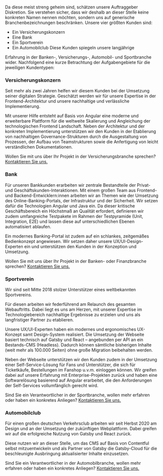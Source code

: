 Da diese meist streng geheim sind, schätzen unsere Auftraggeber Diskretion. Sie verstehen sicher, dass wir deshalb an
dieser Stelle keine konkreten Namen nennen möchten, sondern uns auf generische Branchenbezeichnungen beschränken. Unsere
vier größten Kunden sind:

- Ein Versicherungskonzern 
-  Eine Bank 
- Ein Sportverein 
- Ein Automobilclub Diese Kunden spiegeln unsere langjährige

Erfahrung in der Banken-, Versicherungs-, Automobil- und Sportbranche wider. Nachfolgend eine kurze Betrachtung der
Aufgabengebiete für die jeweiligen Kundentypen:
<a name="versicherungskonzern"></a>

### Versicherungskonzern

Seit mehr als zwei Jahren helfen wir diesem Kunden bei der Umsetzung seiner digitalen Strategie. Geschätzt werden wir
für unsere Expertise in der Frontend-Architektur und unsere nachhaltige und verlässliche Implementierung.

Mit unserer Hilfe entsteht auf Basis von Angular eine moderne und erweiterbare Plattform für die weltweite Skalierung
und Angleichung der technologischen Frontend Landschaft. Neben der Architektur und der konkreten Implementierung
unterstützen wir den Kunden in der Etablierung von nachhaltigen Governance-Strukturen durch die Ausgestaltung von
Prozessen, der Aufbau von Teamstrukturen sowie die Anfertigung von leicht verständlichen Dokumentationen.

Wollen Sie mit uns über Ihr Projekt in der Versicherungsbranche sprechen? [Kontaktieren Sie uns.](/contact)

<a name="bank"></a>

### Bank

Für unseren Bankkunden erarbeiten wir zentrale Bestandteile der Privat- und Geschäftskunden-Interaktionen. Mit einem
großen Team aus Frontend- und Backend-Entwicklern:innen arbeiten wir an Themen wie der Umsetzung des
Online-Banking-Portals, der Infrastruktur und der Sicherheit. Wir setzen dafür die Technologien Angular und Java ein. Da
dieser kritische Geschäftsbereich ein Höchstmaß an Qualität erfordert, definieren wir zudem umfangreiche Testpakete im
Rahmen der Testpyramide (Unit, Integration, E2E) und lassen diese auf unterschiedlichen Ebenen automatisiert ablaufen.

Ein modernes Banking-Portal ist zudem auf ein schlankes, zeitgemäßes Bedienkonzept angewiesen. Wir setzen daher unsere
UX/UI-Design-Experten ein und unterstützen den Kunden in der Konzeption und Umsetzung.

Wollen Sie mit uns über Ihr Projekt in der Banken- oder Finanzbranche sprechen? [Kontaktieren Sie uns.](/contact)

<a name="sportverein"></a>

### Sportverein

Wir sind seit Mitte 2018 stolzer Unterstützer eines weltbekannten Sportvereins.

Für diesen arbeiten wir federführend am Relaunch des gesamten Webauftritts. Dabei liegt es uns am Herzen, mit unserer
Expertise im Technologiebereich nachhaltige Ergebnisse zu erzielen und uns als langfristiger Partner zu etablieren.

Unsere UX/UI-Experten haben ein modernes und ergonomisches UX-Konzept samt Design-System realisiert. Die Umsetzung der
Webseite basiert technisch auf Gatsby und React – angebunden per API an ein Bestands-CMS (Headless). Dadurch können
sämtliche bisherigen Inhalte (weit mehr als 100.000 Seiten) ohne große Migration beibehalten werden.

Neben der Webseite unterstützen wir den Kunden zudem in der Umsetzung einer Self-Service-Lösung für Fans und
Unterstützer, die sich für Ticketkäufe, Bestellungen im Fanshop u.v.m. einloggen können. Wir greifen dabei auf unsere
Erfahrung mit Enterprise-Projekten zurück und haben eine Softwarelösung basierend auf Angular erarbeitet, die den
Anforderungen der Self-Services vollumfänglich gerecht wird.

Sind Sie ein Verantwortlicher in der Sportbranche, wollen mehr erfahren oder haben ein konkretes
Anliegen? [Kontaktieren Sie uns.](/contact)

<a name="automobilclub"></a>

### Automobilclub

Für einen großen deutschen Verkehrsclub arbeiten wir seit Herbst 2020 am Design und an der Umsetzung der zukünftigen
Webplattform. Dabei greifen wir auf die erfolgreiche Nutzung von Gatsby und React zurück.

Diese nutzen wir an dieser Stelle, um das CMS auf Basis von Contentful selbst mitzuentwickeln und als Partner von Gatsby
die Gatsby-Cloud für die beschleunigte Ausbringung aktualisierter Inhalte einzusetzen.

Sind Sie ein Verantwortlicher in der Automobilbranche, wollen mehr erfahren oder haben ein konkretes
Anliegen? [Kontaktieren Sie uns.](/contact)
